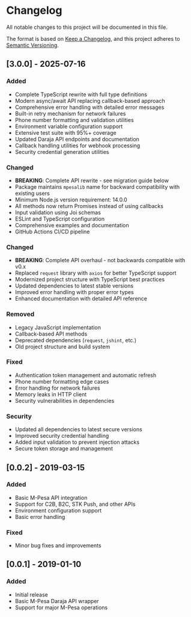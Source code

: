# Changelog

All notable changes to this project will be documented in this file.

The format is based on [Keep a Changelog](https://keepachangelog.com/en/1.0.0/),
and this project adheres to [Semantic Versioning](https://semver.org/spec/v2.0.0.html).

## [3.0.0] - 2025-07-16

### Added
- Complete TypeScript rewrite with full type definitions
- Modern async/await API replacing callback-based approach
- Comprehensive error handling with detailed error messages
- Built-in retry mechanism for network failures
- Phone number formatting and validation utilities
- Environment variable configuration support
- Extensive test suite with 95%+ coverage
- Updated Daraja API endpoints and documentation
- Callback handling utilities for webhook processing
- Security credential generation utilities

### Changed
- **BREAKING**: Complete API rewrite - see migration guide below
- Package maintains `mpesalib` name for backward compatibility with existing users
- Minimum Node.js version requirement: 14.0.0
- All methods now return Promises instead of using callbacks
- Input validation using Joi schemas
- ESLint and TypeScript configuration
- Comprehensive examples and documentation
- GitHub Actions CI/CD pipeline

### Changed
- **BREAKING**: Complete API overhaul - not backwards compatible with v0.x
- Replaced `request` library with `axios` for better TypeScript support
- Modernized project structure with TypeScript best practices
- Updated dependencies to latest stable versions
- Improved error handling with proper error types
- Enhanced documentation with detailed API reference

### Removed
- Legacy JavaScript implementation
- Callback-based API methods
- Deprecated dependencies (`request`, `jshint`, etc.)
- Old project structure and build system

### Fixed
- Authentication token management and automatic refresh
- Phone number formatting edge cases
- Error handling for network failures
- Memory leaks in HTTP client
- Security vulnerabilities in dependencies

### Security
- Updated all dependencies to latest secure versions
- Improved security credential handling
- Added input validation to prevent injection attacks
- Secure token storage and management

## [0.0.2] - 2019-03-15

### Added
- Basic M-Pesa API integration
- Support for C2B, B2C, STK Push, and other APIs
- Environment configuration support
- Basic error handling

### Fixed
- Minor bug fixes and improvements

## [0.0.1] - 2019-01-10

### Added
- Initial release
- Basic M-Pesa Daraja API wrapper
- Support for major M-Pesa operations
